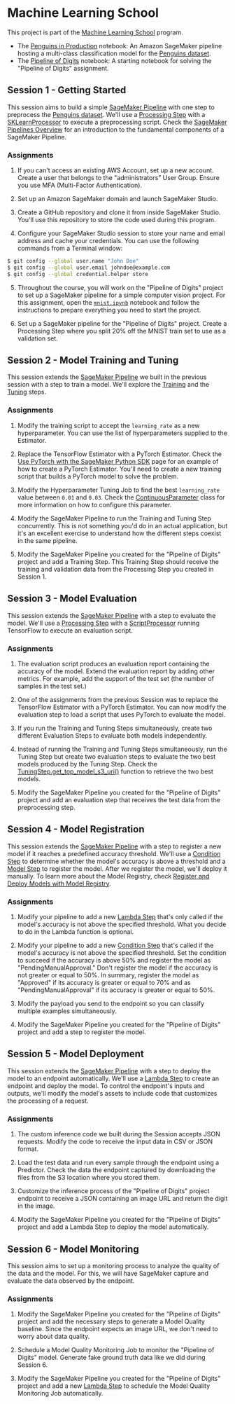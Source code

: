 # Machine Learning School

This project is part of the [Machine Learning School](https://www.ml.school) program.

* The [Penguins in Production](penguins.ipynb) notebook: An Amazon SageMaker pipeline hosting a multi-class classification model for the [Penguins dataset](https://www.kaggle.com/parulpandey/palmer-archipelago-antarctica-penguin-data).
* The [Pipeline of Digits](mnist/mnist.ipynb) notebook: A starting notebook for solving the "Pipeline of Digits" assignment.

## Session 1 - Getting Started

This session aims to build a simple [SageMaker Pipeline](https://docs.aws.amazon.com/sagemaker/latest/dg/pipelines-sdk.html) with one step to preprocess the [Penguins dataset](https://www.kaggle.com/parulpandey/palmer-archipelago-antarctica-penguin-data). We'll use a [Processing Step](https://docs.aws.amazon.com/sagemaker/latest/dg/build-and-manage-steps.html#step-type-processing) with a [SKLearnProcessor](https://sagemaker.readthedocs.io/en/stable/frameworks/sklearn/sagemaker.sklearn.html#scikit-learn-processor) to execute a preprocessing script. Check the [SageMaker Pipelines Overview](https://docs.aws.amazon.com/sagemaker/latest/dg/pipelines-sdk.html) for an introduction to the fundamental components of a SageMaker Pipeline.

### Assignments

1. If you can't access an existing AWS Account, set up a new account. Create a user that belongs to the "administrators" User Group. Ensure you use MFA (Multi-Factor Authentication).

2. Set up an Amazon SageMaker domain and launch SageMaker Studio.

3. Create a GitHub repository and clone it from inside SageMaker Studio. You'll use this repository to store the code used during this program.

4. Configure your SageMaker Studio session to store your name and email address and cache your credentials. You can use the following commands from a Terminal window:

```bash
$ git config --global user.name "John Doe"
$ git config --global user.email johndoe@example.com
$ git config --global credential.helper store
```

5. Throughout the course, you will work on the "Pipeline of Digits" project to set up a SageMaker pipeline for a simple computer vision project. For this assignment, open the [`mnist.ipynb`](mnist/mnist.ipynb) notebook and follow the instructions to prepare everything you need to start the project.

6. Set up a SageMaker pipeline for the "Pipeline of Digits" project. Create a Processing Step where you split 20% off the MNIST train set to use as a validation set.


## Session 2 - Model Training and Tuning

This session extends the [SageMaker Pipeline](https://docs.aws.amazon.com/sagemaker/latest/dg/pipelines-sdk.html) we built in the previous session with a step to train a model. We'll explore the [Training](https://docs.aws.amazon.com/sagemaker/latest/dg/build-and-manage-steps.html#step-type-training) and the [Tuning](https://docs.aws.amazon.com/sagemaker/latest/dg/build-and-manage-steps.html#step-type-tuning) steps. 

### Assignments

1. Modify the training script to accept the `learning_rate` as a new hyperparameter. You can use the list of hyperparameters supplied to the Estimator.

2. Replace the TensorFlow Estimator with a PyTorch Estimator. Check the [Use PyTorch with the SageMaker Python SDK](https://sagemaker.readthedocs.io/en/stable/frameworks/pytorch/using_pytorch.html#create-an-estimator) page for an example of how to create a PyTorch Estimator. You'll need to create a new training script that builds a PyTorch model to solve the problem.

3. Modify the Hyperparameter Tuning Job to find the best `learning_rate` value between `0.01` and `0.03`. Check the [ContinuousParameter](https://sagemaker.readthedocs.io/en/stable/api/training/parameter.html#sagemaker.parameter.ContinuousParameter) class for more information on how to configure this parameter.

4. Modify the SageMaker Pipeline to run the Training and Tuning Step concurrently. This is not something you'd do in an actual application, but it's an excellent exercise to understand how the different steps coexist in the same pipeline.

5. Modify the SageMaker Pipeline you created for the "Pipeline of Digits" project and add a Training Step. This Training Step should receive the training and validation data from the Processing Step you created in Session 1.


## Session 3 - Model Evaluation

This session extends the [SageMaker Pipeline](https://docs.aws.amazon.com/sagemaker/latest/dg/pipelines-sdk.html) with a step to evaluate the model. We'll use a [Processing Step](https://docs.aws.amazon.com/sagemaker/latest/dg/build-and-manage-steps.html#step-type-processing) with a [ScriptProcessor](https://sagemaker.readthedocs.io/en/stable/api/training/processing.html#sagemaker.processing.ScriptProcessor) running TensorFlow to execute an evaluation script. 

### Assignments

1. The evaluation script produces an evaluation report containing the accuracy of the model. Extend the evaluation report by adding other metrics. For example, add the support of the test set (the number of samples in the test set.)

2. One of the assignments from the previous Session was to replace the TensorFlow Estimator with a PyTorch Estimator. You can now modify the evaluation step to load a script that uses PyTorch to evaluate the model.

3. If you run the Training and Tuning Steps simultaneously, create two different Evaluation Steps to evaluate both models independently.

4. Instead of running the Training and Tuning Steps simultaneously, run the Tuning Step but create two evaluation steps to evaluate the two best models produced by the Tuning Step. Check the [TuningStep.get_top_model_s3_uri()](https://sagemaker.readthedocs.io/en/stable/workflows/pipelines/sagemaker.workflow.pipelines.html#sagemaker.workflow.steps.TuningStep.get_top_model_s3_uri) function to retrieve the two best models.

5. Modify the SageMaker Pipeline you created for the "Pipeline of Digits" project and add an evaluation step that receives the test data from the preprocessing step.


## Session 4 - Model Registration

This session extends the [SageMaker Pipeline](https://docs.aws.amazon.com/sagemaker/latest/dg/pipelines-sdk.html) with a step to register a new model if it reaches a predefined accuracy threshold. We'll use a [Condition Step](https://docs.aws.amazon.com/sagemaker/latest/dg/build-and-manage-steps.html#step-type-condition) to determine whether the model's accuracy is above a threshold and a [Model Step](https://docs.aws.amazon.com/sagemaker/latest/dg/build-and-manage-steps.html#step-type-model) to register the model. After we register the model, we'll deploy it manually. To learn more about the Model Registry, check [Register and Deploy Models with Model Registry](https://docs.aws.amazon.com/sagemaker/latest/dg/model-registry.html).

### Assignments

1. Modify your pipeline to add a new [Lambda Step](https://docs.aws.amazon.com/sagemaker/latest/dg/build-and-manage-steps.html#step-type-lambda) that's only called if the model's accuracy is not above the specified threshold. What you decide to do in the Lambda function is optional.

2. Modify your pipeline to add a new [Condition Step](https://docs.aws.amazon.com/sagemaker/latest/dg/build-and-manage-steps.html#step-type-condition) that's called if the model's accuracy is not above the specified threshold. Set the condition to succeed if the accuracy is above 50% and register the model as "PendingManualApproval." Don't register the model if the accuracy is not greater or equal to 50%. In summary, register the model as "Approved" if its accuracy is greater or equal to 70% and as "PendingManualApproval" if its accuracy is greater or equal to 50%.

3. Modify the payload you send to the endpoint so you can classify multiple examples simultaneously. 

4. Modify the SageMaker Pipeline you created for the "Pipeline of Digits" project and add a step to register the model.


## Session 5 - Model Deployment

This session extends the [SageMaker Pipeline](https://docs.aws.amazon.com/sagemaker/latest/dg/pipelines-sdk.html) with a step to deploy the model to an endpoint automatically. We'll use a [Lambda Step](https://docs.aws.amazon.com/sagemaker/latest/dg/build-and-manage-steps.html#step-type-lambda) to create an endpoint and deploy the model. To control the endpoint's inputs and outputs, we'll modify the model's assets to include code that customizes the processing of a request. 

### Assignments

1. The custom inference code we built during the Session accepts JSON requests. Modify the code to receive the input data in CSV or JSON format.

2. Load the test data and run every sample through the endpoint using a Predictor. Check the data the endpoint captured by downloading the files from the S3 location where you stored them.

3. Customize the inference process of the "Pipeline of Digits" project endpoint to receive a JSON containing an image URL and return the digit in the image.

4. Modify the SageMaker Pipeline you created for the "Pipeline of Digits" project and add a Lambda Step to deploy the model automatically.


## Session 6 - Model Monitoring

This session aims to set up a monitoring process to analyze the quality of the data and the model. For this, we will have SageMaker capture and evaluate the data observed by the endpoint.

### Assignments

1. Modify the SageMaker Pipeline you created for the "Pipeline of Digits" project and add the necessary steps to generate a Model Quality baseline. Since the endpoint expects an image URL, we don't need to worry about data quality.

2. Schedule a Model Quality Monitoring Job to monitor the "Pipeline of Digits" model. Generate fake ground truth data like we did during Session 6.

3. Modify the SageMaker Pipeline you created for the "Pipeline of Digits" project and add a new [Lambda Step](https://docs.aws.amazon.com/sagemaker/latest/dg/build-and-manage-steps.html#step-type-lambda) to schedule the Model Quality Monitoring Job automatically.

